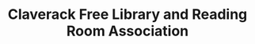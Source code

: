 ---
layout: repo
title: "Claverack Free Library and Reading Room Association"
id: 19336
permalink: repos/19336/
---
